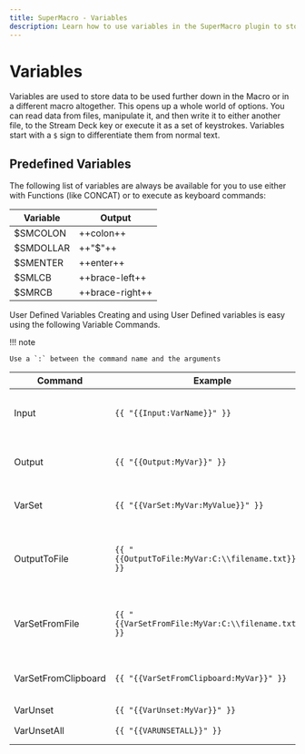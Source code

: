 ```yaml
---
title: SuperMacro - Variables
description: Learn how to use variables in the SuperMacro plugin to store and manipulate data for use further down in a the macro, or a different macro all together. Variables opens up a world of new possibilities for your SuperMacro's on the Stream Deck.
---
```


<!-- NOTE: To you, the Contributor!
    Ironically, the double-bracket syntax used in SuperMacro conflicts with a special Marco syntax we can use here.
    See custom-functions.md in the *root* of the repository for the workaround
-->

# Variables

Variables are used to store data to be used further down in the Macro or in a different macro altogether. This opens up a whole world of options. You can read data from files, manipulate it, and then write it to either another file, to the Stream Deck key or execute it as a set of keystrokes. Variables start with a `$` sign to differentiate them from normal text.

## Predefined Variables
The following list of variables are always be available for you to use either with Functions (like CONCAT) or to execute as keyboard commands:

<!-- 
https://facelessuser.github.io/pymdown-extensions/extensions/keys/
 -->

| Variable   | Output          |
|------------|-----------------|
| $SMCOLON   | ++colon++       |
| $SMDOLLAR  | ++"$"++         |
| $SMENTER   | ++enter++       |
| $SMLCB     | ++brace-left++  |
| $SMRCB     | ++brace-right++ |

User Defined Variables
Creating and using User Defined variables is easy using the following Variable Commands.

!!! note

    Use a `:` between the command name and the arguments

|Command|Example|Comment|
|-------|-------|-------|
Input | `{{ "{{Input:VarName}}" }}` |Get input from the user and store it in `VarName`. |
Output | `{{ "{{Output:MyVar}}" }}` | Output the input previously gathered into `MyVar`. |
VarSet | `{{ "{{VarSet:MyVar:MyValue}}" }}` | Set the value `MyValue` into `MyVar`. |
OutputToFile | `{{ "{{OutputToFile:MyVar:C:\\filename.txt}}" }}` | Write the contents of the `MyVar` variable into `c:\filename.txt` file. |
VarSetFromFile | `{{ "{{VarSetFromFile:MyVar:C:\\filename.txt}}" }}` | Read the contents of the file specified and store into `MyVar`. |
VarSetFromClipboard | `{{ "{{VarSetFromClipboard:MyVar}}" }}`	| Read the contents of the clipboard and store into `MyVar`. |
VarUnset | `{{ "{{VarUnset:MyVar}}" }}` | Clears `MyVar`. |
VarUnsetAll | `{{ "{{VARUNSETALL}}" }}` | Clears **all** variables. |